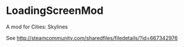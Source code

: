 # LoadingScreenMod
A mod for Cities: Skylines

See http://steamcommunity.com/sharedfiles/filedetails/?id=667342976

